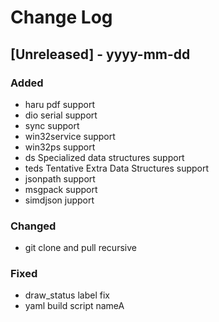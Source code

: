 # Change Log

## [Unreleased] - yyyy-mm-dd

### Added
- haru pdf support
- dio serial support
- sync support
- win32service support
- win32ps support
- ds Specialized data structures support
- teds Tentative Extra Data Structures support
- jsonpath support
- msgpack support
- simdjson jupport

### Changed
- git clone and pull recursive

### Fixed
- draw_status label fix
- yaml build script nameA